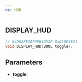 ```yaml
---
ns: HUD
---
```

## DISPLAY_HUD

```c
// 0xD63FE3AF9FB3D53F 0xD10E4E31
void DISPLAY_HUD(BOOL toggle);
```

## Parameters
* **toggle**:

